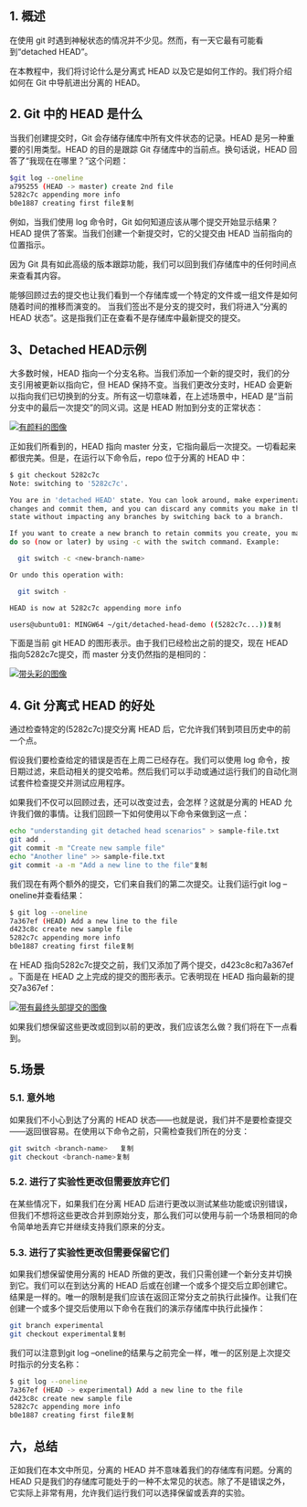 ## 1. 概述

在使用 git 时遇到神秘状态的情况并不少见。然而，有一天它最有可能看到“detached HEAD”。

在本教程中，我们将讨论什么是分离式 HEAD 以及它是如何工作的。我们将介绍如何在 Git 中导航进出分离的 HEAD。

## 2. Git 中的 HEAD 是什么

当我们创建提交时，Git 会存储存储库中所有文件状态的记录。HEAD 是另一种重要的引用类型。HEAD 的目的是跟踪 Git 存储库中的当前点。换句话说，HEAD 回答了“我现在在哪里？”这个问题：

```bash
$git log --oneline
a795255 (HEAD -> master) create 2nd file
5282c7c appending more info
b0e1887 creating first file复制
```

例如，当我们使用 log 命令时，Git 如何知道应该从哪个提交开始显示结果？HEAD 提供了答案。当我们创建一个新提交时，它的父提交由 HEAD 当前指向的位置指示。

因为 Git 具有如此高级的版本跟踪功能，我们可以回到我们存储库中的任何时间点来查看其内容。

能够回顾过去的提交也让我们看到一个存储库或一个特定的文件或一组文件是如何随着时间的推移而演变的。 当我们签出不是分支的提交时，我们将进入“分离的 HEAD 状态”。这是指我们正在查看不是存储库中最新提交的提交。

## 3、Detached HEAD示例

大多数时候，HEAD 指向一个分支名称。当我们添加一个新的提交时，我们的分支引用被更新以指向它，但 HEAD 保持不变。当我们更改分支时，HEAD 会更新以指向我们已切换到的分支。所有这一切意味着，在上述场景中，HEAD 是“当前分支中的最后一次提交”的同义词。这是 HEAD 附加到分支的正常状态：

[![有颜料的图像](https://www.baeldung.com/wp-content/uploads/2021/09/image-with-paints.png)](https://www.baeldung.com/wp-content/uploads/2021/09/image-with-paints.png)

正如我们所看到的，HEAD 指向 master 分支，它指向最后一次提交。一切看起来都很完美。但是，在运行以下命令后，repo 位于分离的 HEAD 中：

```bash
$ git checkout 5282c7c
Note: switching to '5282c7c'.

You are in 'detached HEAD' state. You can look around, make experimental
changes and commit them, and you can discard any commits you make in this
state without impacting any branches by switching back to a branch.

If you want to create a new branch to retain commits you create, you may
do so (now or later) by using -c with the switch command. Example:

  git switch -c <new-branch-name>

Or undo this operation with:

  git switch -

HEAD is now at 5282c7c appending more info

users@ubuntu01: MINGW64 ~/git/detached-head-demo ((5282c7c...))复制
```

下面是当前 git HEAD 的图形表示。由于我们已经检出之前的提交，现在 HEAD 指向5282c7c提交，而 master 分支仍然指的是相同的：

[![带头彩的图像](https://www.baeldung.com/wp-content/uploads/2021/09/image-with-head-paints.png)](https://www.baeldung.com/wp-content/uploads/2021/09/image-with-head-paints.png)

## 4. Git 分离式 HEAD 的好处

通过检查特定的(5282c7c)提交分离 HEAD 后，它允许我们转到项目历史中的前一个点。

假设我们要检查给定的错误是否在上周二已经存在。我们可以使用 log 命令，按日期过滤，来启动相关的提交哈希。然后我们可以手动或通过运行我们的自动化测试套件检查提交并测试应用程序。

如果我们不仅可以回顾过去，还可以改变过去，会怎样？这就是分离的 HEAD 允许我们做的事情。让我们回顾一下如何使用以下命令来做到这一点：

```bash
echo "understanding git detached head scenarios" > sample-file.txt
git add .
git commit -m "Create new sample file"
echo "Another line" >> sample-file.txt
git commit -a -m "Add a new line to the file"复制
```

我们现在有两个额外的提交，它们来自我们的第二次提交。让我们运行git log –oneline并查看结果：

```bash
$ git log --oneline
7a367ef (HEAD) Add a new line to the file
d423c8c create new sample file
5282c7c appending more info
b0e1887 creating first file复制
```

在 HEAD 指向5282c7c提交之前，我们又添加了两个提交，d423c8c和7a367ef 。下面是在 HEAD 之上完成的提交的图形表示。它表明现在 HEAD 指向最新的提交7a367ef：

[![带有最终头部提交的图像](https://www.baeldung.com/wp-content/uploads/2021/09/image-with-final-head-commits.png)](https://www.baeldung.com/wp-content/uploads/2021/09/image-with-final-head-commits.png)

如果我们想保留这些更改或回到以前的更改，我们应该怎么做？我们将在下一点看到。

## 5.场景

### 5.1. 意外地

如果我们不小心到达了分离的 HEAD 状态——也就是说，我们并不是要检查提交——返回很容易。在使用以下命令之前，只需检查我们所在的分支：

```bash
git switch <branch-name>   复制
git checkout <branch-name>复制
```

### 5.2. 进行了实验性更改但需要放弃它们

在某些情况下，如果我们在分离 HEAD 后进行更改以测试某些功能或识别错误，但我们不想将这些更改合并到原始分支，那么我们可以使用与前一个场景相同的命令简单地丢弃它并继续支持我们原来的分支。

### 5.3. 进行了实验性更改但需要保留它们

如果我们想保留使用分离的 HEAD 所做的更改，我们只需创建一个新分支并切换到它。我们可以在到达分离的 HEAD 后或在创建一个或多个提交后立即创建它。结果是一样的。唯一的限制是我们应该在返回正常分支之前执行此操作。让我们在创建一个或多个提交后使用以下命令在我们的演示存储库中执行此操作：

```bash
git branch experimental
git checkout experimental复制
```

我们可以注意到git log –oneline的结果与之前完全一样，唯一的区别是上次提交时指示的分支名称：

```bash
$ git log --oneline
7a367ef (HEAD -> experimental) Add a new line to the file
d423c8c create new sample file
5282c7c appending more info
b0e1887 creating first file复制
```

## 六，总结

正如我们在本文中所见，分离的 HEAD 并不意味着我们的存储库有问题。分离的 HEAD 只是我们的存储库可能处于的一种不太常见的状态。除了不是错误之外，它实际上非常有用，允许我们运行我们可以选择保留或丢弃的实验。